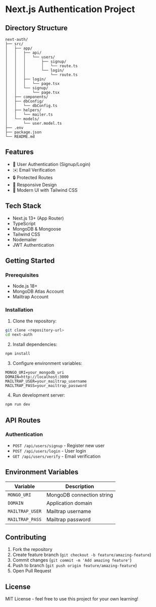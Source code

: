 # Next.js Authentication Project

## Directory Structure
```
next-auth/
├── src/
│   ├── app/
│   │   ├── api/
│   │   │   └── users/
│   │   │       ├── signup/
│   │   │       │   └── route.ts
│   │   │       └── login/
│   │   │           └── route.ts
│   │   ├── login/
│   │   │   └── page.tsx
│   │   └── signup/
│   │       └── page.tsx
│   ├── components/
│   ├── dbConfig/
│   │   └── dbConfig.ts
│   ├── helpers/
│   │   └── mailer.ts
│   └── models/
│       └── user.model.ts
├── .env
├── package.json
└── README.md
```

## Features
- 🔐 User Authentication (Signup/Login)
- ✉️ Email Verification
- 🔒 Protected Routes
- 📱 Responsive Design
- 🎨 Modern UI with Tailwind CSS

## Tech Stack
- Next.js 13+ (App Router)
- TypeScript
- MongoDB & Mongoose
- Tailwind CSS
- Nodemailer
- JWT Authentication

## Getting Started

### Prerequisites
- Node.js 18+
- MongoDB Atlas Account
- Mailtrap Account

### Installation

1. Clone the repository:
```bash
git clone <repository-url>
cd next-auth
```

2. Install dependencies:
```bash
npm install
```

3. Configure environment variables:
```env
MONGO_URI=your_mongodb_uri
DOMAIN=http://localhost:3000
MAILTRAP_USER=your_mailtrap_username
MAILTRAP_PASS=your_mailtrap_password
```

4. Run development server:
```bash
npm run dev
```

## API Routes

### Authentication
- `POST /api/users/signup` - Register new user
- `POST /api/users/login` - User login
- `GET /api/users/verify` - Email verification

## Environment Variables
| Variable | Description |
|----------|-------------|
| `MONGO_URI` | MongoDB connection string |
| `DOMAIN` | Application domain |
| `MAILTRAP_USER` | Mailtrap username |
| `MAILTRAP_PASS` | Mailtrap password |

## Contributing
1. Fork the repository
2. Create feature branch (`git checkout -b feature/amazing-feature`)
3. Commit changes (`git commit -m 'Add amazing feature'`)
4. Push to branch (`git push origin feature/amazing-feature`)
5. Open Pull Request

## License
MIT License - feel free to use this project for your own learning!